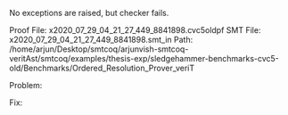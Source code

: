 No exceptions are raised, but checker fails.

Proof File: x2020_07_29_04_21_27_449_8841898.cvc5oldpf
SMT File: x2020_07_29_04_21_27_449_8841898.smt_in
Path: /home/arjun/Desktop/smtcoq/arjunvish-smtcoq-veritAst/smtcoq/examples/thesis-exp/sledgehammer-benchmarks-cvc5-old/Benchmarks/Ordered_Resolution_Prover_veriT

Problem:

Fix:

